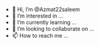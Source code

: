 - 👋 Hi, I’m @Azmat22saleem
- 👀 I’m interested in ...
- 🌱 I’m currently learning ...
- 💞️ I’m looking to collaborate on ...
- 📫 How to reach me ...

<!---
Azmat22saleem/Azmat22saleem is a ✨ special ✨ repository because its `README.md` (this file) appears on your GitHub profile.
You can click the Preview link to take a look at your changes.
--->
